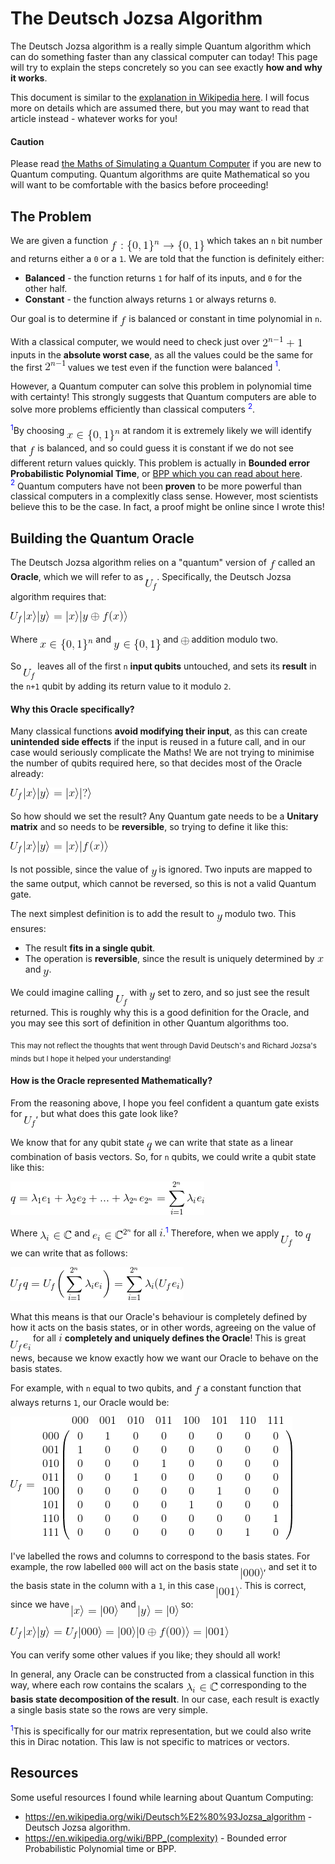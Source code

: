 # The Deutsch Jozsa Algorithm

The Deutsch Jozsa algorithm is a really simple Quantum algorithm which can do something faster
than any classical computer can today! This page will try to explain the steps
concretely so you can see exactly **how and why it works**.

This document is similar to the [explanation in Wikipedia here](https://en.wikipedia.org/wiki/Deutsch%E2%80%93Jozsa_algorithm).
I will focus more on details which are assumed there, but you may want to read that article instead - whatever works for you!

#### Caution

Please read [the Maths of Simulating a Quantum Computer](TheMathsOfSimulatingAQuantumComputer) if you
are new to Quantum computing. Quantum algorithms are quite Mathematical so you will want to be
comfortable with the basics before proceeding!

## The Problem

We are given a function
<sub><sub><sub><sub>![n bits to 1 bit function](LatexImages/DeutschJozsaFunction.gif)</sub></sub></sub></sub>
which takes an `n` bit number and returns either a `0` or a `1`. We are told that the function is definitely either:

* **Balanced** - the function returns `1` for half of its inputs, and `0` for the other half.
* **Constant** - the function always returns `1` or always returns `0`.

Our goal is to determine if <sub><sub>![f](LatexImages/f.gif)</sub></sub> is balanced or constant in time polynomial in `n`.

With a classical computer, we would need to check just over
<sub>![2^(n-1) + 1](LatexImages/TwoToTheNMinusOnePlusOne.gif)</sub>
inputs in the **absolute worst case**, as all the values could be the same for the first
![2^(n-1)](LatexImages/TwoToTheNMinusOne.gif) values we test even if the function were balanced
<span style="color:blue"><sup>1</sup></span>.

However, a Quantum computer can solve this problem in polynomial time with certainty! This strongly suggests
that Quantum computers are able to solve more problems efficiently than classical computers
<span style="color:blue"><sup>2</sup></span>.

<span style="color:blue"><sup>1</sup></span>By choosing
<sub><sub><sub><sub>![x < {0,1}^n](LatexImages/xInZeroOneToTheN.gif)</sub></sub></sub></sub> at random it is extremely
likely we will identify that <sub><sub>![f](LatexImages/f.gif)</sub></sub> is balanced, and so could guess it is
constant if we do not see different return values quickly. This problem is actually in **Bounded error Probabilistic
Polynomial Time**, or <a href="https://en.wikipedia.org/wiki/BPP_(complexity)">BPP which you can read about here</a>.<br>
<span style="color:blue"><sup>2</sup></span> Quantum computers have not been **proven** to be more powerful
than classical computers in a complexitly class sense. However, most scientists believe this to be the case. In fact,
a proof might be online since I wrote this!

## Building the Quantum Oracle

The Deutsch Jozsa algorithm relies on a "quantum" version of <sub><sub>![f](LatexImages/f.gif)</sub></sub>
called an **Oracle**, which we will refer to as
<sub><sub><sub><sub><sub><sub>![Uf](LatexImages/Uf.gif)</sub></sub></sub></sub></sub></sub>.
Specifically, the Deutsch Jozsa algorithm requires that:

![Deutsch Jozsa Oracle](LatexImages/DeutschJozsaOracle.gif)

Where <sub><sub><sub><sub>![x in {0,1}^n](LatexImages/xInZeroOneToTheN.gif)</sub></sub></sub></sub>
and <sub><sub><sub><sub>![y in {0,1}](LatexImages/yInZeroOne.gif)</sub></sub></sub></sub>
and <sub>![Addition modulo 2](LatexImages/oplus.gif)</sub> addition modulo two.

So <sub><sub><sub><sub><sub><sub>![Uf](LatexImages/Uf.gif)</sub></sub></sub></sub></sub></sub>
leaves all of the first `n` **input qubits** untouched, and sets its **result** in the `n+1` qubit by adding its return
value to it modulo `2`.

#### Why this Oracle specifically?

Many classical functions **avoid modifying their input**, as this can create **unintended side effects**
if the input is reused in a future call, and in our case would seriously complicate the Maths! We are not trying to
minimise the number of qubits required here, so that decides most of the Oracle already:

![Partial Oracle Definition](LatexImages/PartialOracleDefinition.gif)

So how should we set the result? Any Quantum gate needs to be a **Unitary matrix** and so needs to be **reversible**,
so trying to define it like this:

![Bad Oracle Definition](LatexImages/BadOracleDefinition.gif)

Is not possible, since the value of <sub><sub>![y](LatexImages/y.gif)</sub></sub> is ignored.
Two inputs are mapped to the same output, which cannot be reversed, so this is not a valid Quantum gate.

The next simplest definition is to add the result to <sub><sub>![y](LatexImages/y.gif)</sub></sub>
modulo two. This ensures:
* The result **fits in a single qubit**.
* The operation is **reversible**, since the result is uniquely determined by ![x](LatexImages/x.gif) and
<sub><sub>![y](LatexImages/y.gif)</sub></sub>.

We could imagine calling <sub><sub><sub><sub><sub><sub>![Uf](LatexImages/Uf.gif)</sub></sub></sub></sub></sub></sub>
with <sub><sub>![y](LatexImages/y.gif)</sub></sub> set to zero, and so just see the result returned. This
is roughly why this is a good definition for the Oracle, and you may see this sort of definition in other
Quantum algorithms too.

<sub>This may not reflect the thoughts that went through David Deutsch's and Richard Jozsa's minds but I hope it helped
your understanding!</sub>

#### How is the Oracle represented Mathematically?

From the reasoning above, I hope you feel confident a quantum gate exists for
<sub><sub><sub><sub><sub><sub>![Uf](LatexImages/Uf.gif)</sub></sub></sub></sub></sub></sub>,
but what does this gate look like?

We know that for any qubit state <sub><sub>![q](LatexImages/q.gif)</sub></sub> we can write that state
as a linear combination of basis vectors. So, for `n` qubits, we could write a qubit state like this:

![Qubit decomposed](LatexImages/QubitDecomposed.gif)

Where <sub><sub>![Lambda in complex number space](LatexImages/LambdaInComplex.gif)</sub></sub> and
<sub><sub>![Basis states in complex vector space](LatexImages/BasisStatesInComplexSpace.gif)</sub></sub>
for all ![i](LatexImages/i.gif).<span style="color:blue"><sup>1</sup></span> Therefore, when we apply
<sub><sub><sub><sub><sub><sub>![Uf](LatexImages/Uf.gif)</sub></sub></sub></sub></sub></sub> to
<sub><sub>![q](LatexImages/q.gif)</sub></sub> we can write that as follows:

![Oracle applied to decomposed qubit](LatexImages/OracleOnDecomposedQubit.gif)

What this means is that our Oracle's behaviour is completely defined by how it acts on the basis states, or in other
words, agreeing on the value of
<sub><sub><sub><sub><sub><sub>![Oracle applied to basis state](LatexImages/OracleOnSingleBasisState.gif)</sub></sub></sub></sub></sub></sub>
for all ![i](LatexImages/i.gif) **completely and uniquely defines the Oracle**! This is great news, because we know
exactly how we want our Oracle to behave on the basis states.

For example, with `n` equal to two qubits, and <sub><sub>![f](LatexImages/f.gif)</sub></sub> a constant function
that always returns `1`, our Oracle would be:

![Example Oracle](LatexImages/ExampleDeutschJozsaOracle.gif)

I've labelled the rows and columns to correspond to the basis states. For example, the row labelled `000` will act
on the basis state <sub><sub><sub><sub><sub>![|000>](LatexImages/ZeroZeroZero.gif)</sub></sub></sub></sub></sub>,
and set it to the basis state in the column with a `1`, in this case
<sub><sub><sub><sub><sub>![|001>](LatexImages/ZeroZeroOne.gif)</sub></sub></sub></sub></sub>. This is correct,
since we have <sub><sub><sub><sub><sub>![x is |00>](LatexImages/xIsZeroZero.gif)</sub></sub></sub></sub></sub>
and <sub><sub><sub><sub><sub>![y is |0>](LatexImages/yIsZero.gif)</sub></sub></sub></sub></sub> so:

![Example Oracle calculation](LatexImages/ExampleOracleCalculation.gif)

You can verify some other values if you like; they should all work!

In general, any Oracle can be constructed from a classical function
in this way, where each row contains the scalars
<sub><sub>![Lambda in complex number space](LatexImages/LambdaInComplex.gif)</sub></sub>
corresponding to the **basis state decomposition of the result**. In our case,
each result is exactly a single basis state so the rows are very simple.

<span style="color:blue"><sup>1</sup></span>This is specifically for our matrix representation, but we could
also write this in Dirac notation. This law is not specific to matrices or vectors.

## Resources

Some useful resources I found while learning about Quantum Computing:
* https://en.wikipedia.org/wiki/Deutsch%E2%80%93Jozsa_algorithm - Deutsch Jozsa algorithm.
* https://en.wikipedia.org/wiki/BPP_(complexity) - Bounded error Probabilistic Polynomial time or BPP.